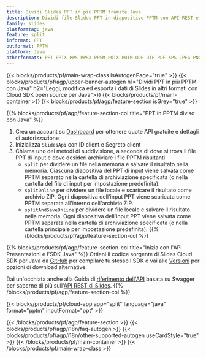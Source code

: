 ```yaml
---
title: Dividi Slides PPT in più PPTM tramite Java
description: Dividi file Slides PPT in diapositive PPTM con API REST e SDK Java open source
family: slides
platformtag: java
feature: split
informat: PPT
outformat: PPTM
platform: Java
otherformats: PPT PPTX PPS PPSX PPSM POTX POTM ODP OTP PDF XPS JPEG PNG BMP TIFF SVG HTML5 GIF XAML
---
```


{{< blocks/products/pf/main-wrap-class isAutogenPage="true" >}}
{{< blocks/products/pf/agp/upper-banner-autogen h1="Dividi PPT in più PPTM con Java" h2="Leggi, modifica ed esporta i dati di Slides in altri formati con Cloud SDK open source per Java">}}
{{< blocks/products/pf/main-container >}}
{{< blocks/products/pf/agp/feature-section isGrey="true" >}}

{{% blocks/products/pf/agp/feature-section-col title="PPT in PPTM diviso con Java" %}}
1. Crea un account su <a href="https://dashboard.aspose.cloud/">Dashboard</a> per ottenere quote API gratuite e dettagli di autorizzazione
1. Inizializza ```SlidesApi``` con ID client e Segreto client
1. Chiama uno dei metodi di suddivisione, a seconda di dove si trova il file PPT di input e dove desideri archiviare i file PPTM risultanti
    - ```split``` per dividere un file nella memoria e salvare il risultato nella memoria. Ciascuna diapositiva del PPT di input viene salvata come PPTM separato nella cartella di archiviazione specificata (o nella cartella del file di input per impostazione predefinita).
    - ```splitOnline``` per dividere un file locale e scaricare il risultato come archivio ZIP. Ogni diapositiva dell'input PPT viene scaricata come PPTM separata all'interno dell'archivio ZIP.
    - ```splitAndSaveOnline``` per dividere un file locale e salvare il risultato nella memoria. Ogni diapositiva dell'input PPT viene salvata come PPTM separata nella cartella di archiviazione specificata (o nella cartella principale per impostazione predefinita).
{{% /blocks/products/pf/agp/feature-section-col %}}

{{% blocks/products/pf/agp/feature-section-col title="Inizia con l'API Presentazioni e l'SDK Java" %}}
Ottieni il codice sorgente di Slides Cloud SDK per Java da [GitHub](https://github.com/aspose-slides-cloud/aspose-slides-cloud-java) per compilare tu stesso l'SDK o vai alle [Versioni](https://releases.aspose.cloud/) per opzioni di download alternative.

Dai un'occhiata anche alla Guida di [riferimento dell'API](https://apireference.aspose.cloud/slides/) basata su Swagger per saperne di più sull'[API REST di Slides](https://products.aspose.cloud/slides/curl/).
{{% /blocks/products/pf/agp/feature-section-col %}}

{{< blocks/products/pf/cloud-app app="split" language="java" format="pptm" inputFormat="ppt" >}}

{{< /blocks/products/pf/agp/feature-section >}}
{{< blocks/products/pf/agp/i18n/faq-autogen >}}
{{< blocks/products/pf/agp/i18n/other-supported-autogen useCardStyle="true" >}}
{{< /blocks/products/pf/main-container >}}
{{< /blocks/products/pf/main-wrap-class >}}
